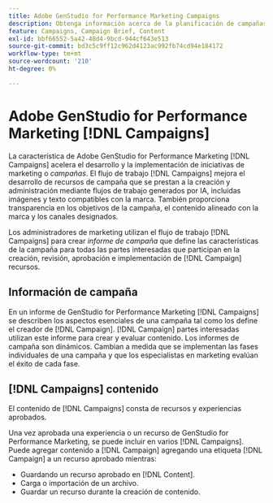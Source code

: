 ```yaml
---
title: Adobe GenStudio for Performance Marketing Campaigns
description: Obtenga información acerca de la planificación de campañas centralizadas y la creación de instrucciones de Campaign.
feature: Campaigns, Campaign Brief, Content
exl-id: bbf66552-5a42-48d4-9bcd-944cf643e513
source-git-commit: bd3c5c9ff12c962d4123ac992fb74cd94e184172
workflow-type: tm+mt
source-wordcount: '210'
ht-degree: 0%

---
```


# Adobe GenStudio for Performance Marketing [!DNL Campaigns]

La característica de Adobe GenStudio for Performance Marketing [!DNL Campaigns] acelera el desarrollo y la implementación de iniciativas de marketing o _campañas_. El flujo de trabajo [!DNL Campaigns] mejora el desarrollo de recursos de campaña que se prestan a la creación y administración mediante flujos de trabajo generados por IA, incluidas imágenes y texto compatibles con la marca. También proporciona transparencia en los objetivos de la campaña, el contenido alineado con la marca y los canales designados.

Los administradores de marketing utilizan el flujo de trabajo [!DNL Campaigns] para crear _informe de campaña_ que define las características de la campaña para todas las partes interesadas que participan en la creación, revisión, aprobación e implementación de [!DNL Campaign] recursos.

## Información de campaña

En un informe de GenStudio for Performance Marketing [!DNL Campaigns] se describen los aspectos esenciales de una campaña tal como los define el creador de [!DNL Campaign]. [!DNL Campaign] partes interesadas utilizan este informe para crear y evaluar contenido. Los informes de campaña son dinámicos. Cambian a medida que se implementan las fases individuales de una campaña y que los especialistas en marketing evalúan el éxito de cada fase.

## [!DNL Campaigns] contenido

El contenido de [!DNL Campaigns] consta de recursos y experiencias aprobados.

Una vez aprobada una experiencia o un recurso de GenStudio for Performance Marketing, se puede incluir en varios [!DNL Campaigns]. Puede agregar contenido a [!DNL Campaign] agregando una etiqueta [!DNL Campaign] a un recurso aprobado mientras:

* Guardando un recurso aprobado en [!DNL Content].
* Carga o importación de un archivo.
* Guardar un recurso durante la creación de contenido.
